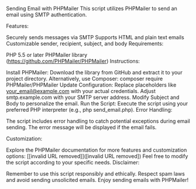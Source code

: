 
Sending Email with PHPMailer
This script utilizes PHPMailer to send an email using SMTP authentication.

Features:

Securely sends messages via SMTP
Supports HTML and plain text emails
Customizable sender, recipient, subject, and body
Requirements:

PHP 5.5 or later
PHPMailer library (https://github.com/PHPMailer/PHPMailer)
Instructions:

Install PHPMailer:
Download the library from GitHub and extract it to your project directory.
Alternatively, use Composer: composer require PHPMailer/PHPMailer
Update Configuration:
Replace placeholders like your_email@example.com with your actual credentials.
Adjust smtp.example.com with your SMTP server address.
Modify Subject and Body to personalize the email.
Run the Script:
Execute the script using your preferred PHP interpreter (e.g., php send_email.php).
Error Handling:

The script includes error handling to catch potential exceptions during email sending. The error message will be displayed if the email fails.

Customization:

Explore the PHPMailer documentation for more features and customization options: [[invalid URL removed]]([invalid URL removed])
Feel free to modify the script according to your specific needs.
Disclaimer:

Remember to use this script responsibly and ethically.
Respect spam laws and avoid sending unsolicited emails.
Enjoy sending emails with PHPMailer!
